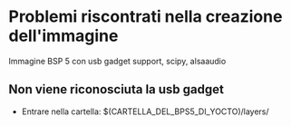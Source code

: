 # Problemi riscontrati nella creazione dell'immagine
Immagine BSP 5 con usb gadget support, scipy, alsaaudio

## Non viene riconosciuta la usb gadget
- Entrare nella cartella: $(CARTELLA_DEL_BPS5_DI_YOCTO)/layers/